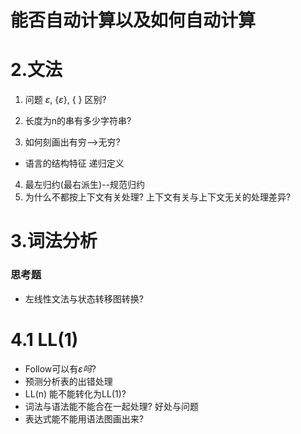 # 能否自动计算以及如何自动计算


# 2.文法

1. 问题 $\varepsilon$, {$\varepsilon$}, { } 区别?
2. 长度为n的串有多少字符串?

3. 如何刻画出有穷-->无穷?
  - 语言的结构特征 递归定义
4. 最左归约(最右派生)--规范归约
5. 为什么不都按上下文有关处理? 上下文有关与上下文无关的处理差异?


# 3.词法分析

### 思考题
- 左线性文法与状态转移图转换?


# 4.1 LL(1)

- Follow可以有$\varepsilon 吗?$
- 预测分析表的出错处理
- LL(n) 能不能转化为LL(1)?
- 词法与语法能不能合在一起处理? 好处与问题
- 表达式能不能用语法图画出来?